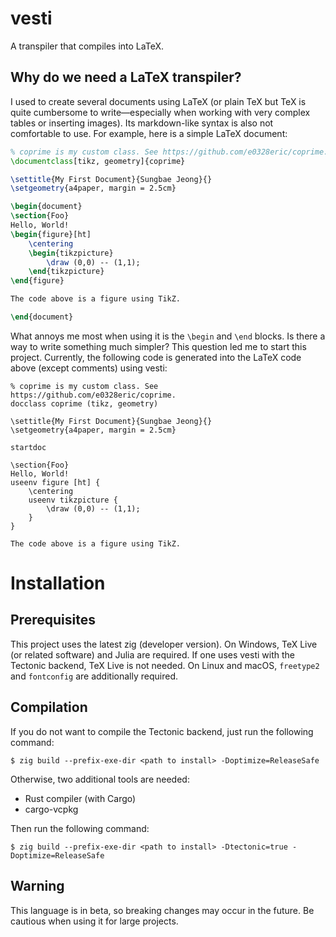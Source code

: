 # vesti

A transpiler that compiles into LaTeX.

## Why do we need a LaTeX transpiler?

I used to create several documents using LaTeX (or plain TeX but TeX is quite
cumbersome to write—especially when working with very complex tables or
inserting images). Its markdown-like syntax is also not comfortable to use. For
example, here is a simple LaTeX document:

```tex
% coprime is my custom class. See https://github.com/e0328eric/coprime.
\documentclass[tikz, geometry]{coprime}

\settitle{My First Document}{Sungbae Jeong}{}
\setgeometry{a4paper, margin = 2.5cm}

\begin{document}
\section{Foo}
Hello, World!
\begin{figure}[ht]
    \centering
    \begin{tikzpicture}
        \draw (0,0) -- (1,1);
    \end{tikzpicture}
\end{figure}

The code above is a figure using TikZ.

\end{document}
```

What annoys me most when using it is the `\begin` and `\end` blocks. Is there a way to write something much simpler? This question led me to start this project. Currently, the following code is generated into the LaTeX code above (except comments) using vesti:

```
% coprime is my custom class. See https://github.com/e0328eric/coprime.
docclass coprime (tikz, geometry)

\settitle{My First Document}{Sungbae Jeong}{}
\setgeometry{a4paper, margin = 2.5cm}

startdoc

\section{Foo}
Hello, World!
useenv figure [ht] {
    \centering
    useenv tikzpicture {
        \draw (0,0) -- (1,1);
    }
}

The code above is a figure using TikZ.
```

# Installation

## Prerequisites
This project uses the latest zig (developer version).
On Windows, TeX Live (or related software) and Julia are required. If one uses vesti with the Tectonic backend, TeX Live is not needed.
On Linux and macOS, `freetype2` and `fontconfig` are additionally required.

## Compilation
If you do not want to compile the Tectonic backend, just run the following command:

```console
$ zig build --prefix-exe-dir <path to install> -Doptimize=ReleaseSafe
```

Otherwise, two additional tools are needed:
- Rust compiler (with Cargo)
- cargo-vcpkg

Then run the following command:

```console
$ zig build --prefix-exe-dir <path to install> -Dtectonic=true -Doptimize=ReleaseSafe
```

## Warning
This language is in beta, so breaking changes may occur in the future. Be cautious when using it for large projects.

